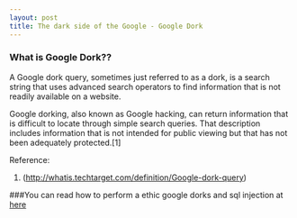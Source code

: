 ```yaml
---
layout: post
title: The dark side of the Google - Google Dork
---
```


### What is Google Dork??

A Google dork query, sometimes just referred to as a dork, is a search string that uses advanced search operators to find information that is not readily available on a website.

Google dorking, also known as Google hacking, can return information that is difficult to locate through simple search queries. That description includes information that is not intended for public viewing but that has not been adequately protected.[1]

Reference:
1. (http://whatis.techtarget.com/definition/Google-dork-query)


###You can read how to perform a ethic google dorks and sql injection at [here](https://untcybersecurity.com/Slides/)